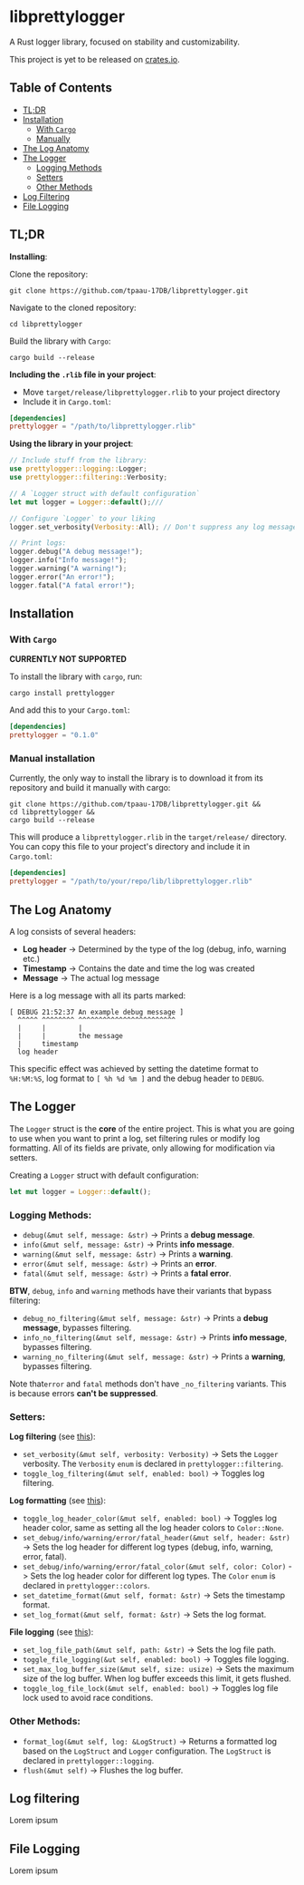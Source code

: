 # libprettylogger
A Rust logger library, focused on stability and customizability.

This project is yet to be released on [crates.io](https://crates.io/).


## Table of Contents
* [TL;DR](#tldr)
* [Installation](#installation)
    * [With `Cargo`](#installation_with-cargo)
    * [Manually](#installation_manually)
* [The Log Anatomy](#the-log-anatomy)
* [The Logger](#the-logger)
    * [Logging Methods](#the-logger_logging-methods)
    * [Setters](#the-logger_setters)
    * [Other Methods](#the-logger_other-methods)
* [Log Filtering](#log-filtering)
* [File Logging](#file-logging)


<a name="tldr"></a>
## TL;DR
**Installing**:

Clone the repository:
```
git clone https://github.com/tpaau-17DB/libprettylogger.git
```

Navigate to the cloned repository:
```
cd libprettylogger
```

Build the library with `Cargo`:
```
cargo build --release
```

**Including the `.rlib` file in your project**:
* Move `target/release/libprettylogger.rlib` to your project directory
* Include it in `Cargo.toml`:
```toml
[dependencies]
prettylogger = "/path/to/libprettylogger.rlib"
```

<!--**Installation**:-->
<!--Update your `Cargo.toml`:-->
<!--```toml-->
<!--[dependencies]-->
<!--prettylogger = "0.1.0"-->
<!--```-->

**Using the library in your project**:
<!--Make sure this matches the example from lib.rs-->
```rust
// Include stuff from the library:
use prettylogger::logging::Logger;
use prettylogger::filtering::Verbosity;

// A `Logger struct with default configuration`
let mut logger = Logger::default();///

// Configure `Logger` to your liking
logger.set_verbosity(Verbosity::All); // Don't suppress any log messages

// Print logs: 
logger.debug("A debug message!");
logger.info("Info message!");
logger.warning("A warning!");
logger.error("An error!");
logger.fatal("A fatal error!");
```


<a name="installation"></a>
## Installation
<a name="installation_with-cargo"></a>
### With `Cargo`
**CURRENTLY NOT SUPPORTED**

To install the library with `cargo`, run:
```
cargo install prettylogger
```

And add this to your `Cargo.toml`:
```toml
[dependencies]
prettylogger = "0.1.0"
```

<a name="installation_manually"></a>
### Manual installation
Currently, the only way to install the library is to download it from its 
repository and build it manually with cargo:
```
git clone https://github.com/tpaau-17DB/libprettylogger.git &&
cd libprettylogger &&
cargo build --release
```
This will produce a `libprettylogger.rlib` in the `target/release/` directory.
You can copy this file to your project's directory and include it in `Cargo.toml`:
```toml
[dependencies]
prettylogger = "/path/to/your/repo/lib/libprettylogger.rlib"
```


<a name="the-log-anatomy"></a>
## The Log Anatomy
A log consists of several headers:
* **Log header** -> Determined by the type of the log (debug, info, warning etc.)
* **Timestamp** -> Contains the date and time the log was created
* **Message** -> The actual log message

Here is a log message with all its parts marked:
```
[ DEBUG 21:52:37 An example debug message ]
  ^^^^^ ^^^^^^^^ ^^^^^^^^^^^^^^^^^^^^^^^^
  |     |        |
  |     |        the message
  |     timestamp
  log header
```
This specific effect was achieved by setting the datetime format to `%H:%M:%S`,
log format to `[ %h %d %m ]` and the debug header to `DEBUG`.


<a name="the-logger"></a>
## The Logger
The `Logger` struct is the **core** of the entire project.
This is what you are going to use when you want to print a log, set filtering
rules or modify log formatting. 
All of its fields are private, only allowing for modification via setters.

Creating a `Logger` struct with default configuration:
```rust
let mut logger = Logger::default();
```

<a name="the-logger_logging-methods"></a>
### Logging Methods:
* `debug(&mut self, message: &str)` -> Prints a **debug message**.
* `info(&mut self, message: &str)` -> Prints **info message**.
* `warning(&mut self, message: &str)` -> Prints a **warning**.
* `error(&mut self, message: &str)` -> Prints an **error**.
* `fatal(&mut self, message: &str)` -> Prints a **fatal error**.

**BTW**, `debug`, `info` and `warning` methods have their variants that bypass
filtering:
* `debug_no_filtering(&mut self, message: &str)` -> Prints a **debug message**,
bypasses filtering.
* `info_no_filtering(&mut self, message: &str)` -> Prints **info message**,
bypasses filtering.
* `warning_no_filtering(&mut self, message: &str)` -> Prints a **warning**,
bypasses filtering.

Note that`error` and `fatal` methods don't have `_no_filtering` variants.
This is because errors **can't be suppressed**.

<a name="the-logger_setters"></a>
### Setters:
**Log filtering** (see [this](#log-filtering)):
* `set_verbosity(&mut self, verbosity: Verbosity)` -> Sets the `Logger` verbosity. The `Verbosity` `enum` is declared in `prettylogger::filtering`.
* `toggle_log_filtering(&mut self, enabled: bool)` -> Toggles log filtering.

**Log formatting** (see [this](#the-log-anatomy)):
* `toggle_log_header_color(&mut self, enabled: bool)` -> Toggles log header color,
same as setting all the log header colors to `Color::None`.
* `set_debug/info/warning/error/fatal_header(&mut self, header: &str)` -> Sets
the log header for different log types (debug, info, warning, error, fatal).
* `set_debug/info/warning/error/fatal_color(&mut self, color: Color)` -> Sets
the log header color for different log types. The `Color` `enum` is declared in
`prettylogger::colors`.
* `set_datetime_format(&mut self, format: &str)` -> Sets the timestamp format. 
* `set_log_format(&mut self, format: &str)` -> Sets the log format.

**File logging** (see [this](#file-logging)):
* `set_log_file_path(&mut self, path: &str)` -> Sets the log file path.
* `toggle_file_logging(&ut self, enabled: bool)` -> Toggles file logging.
* `set_max_log_buffer_size(&mut self, size: usize)` -> Sets the maximum size
of the log buffer. When log buffer exceeds this limit, it gets flushed.
* `toggle_log_file_lock(&mut self, enabled: bool)` -> Toggles log file lock
used to avoid race conditions.

<a name="the-logger_other-methods"></a>
### Other Methods:
* `format_log(&mut self, log: &LogStruct)` -> Returns a formatted log based on the
`LogStruct` and `Logger` configuration. The `LogStruct` is declared in
`prettylogger::logging`.
* `flush(&mut self)` -> Flushes the log buffer.


<a name="log-filtering"></a>
## Log filtering
Lorem ipsum


<a name="file-logging"></a>
## File Logging
Lorem ipsum

